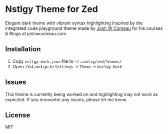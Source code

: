 # Nstlgy Theme for Zed

Elegant dark theme with vibrant syntax highlighting inspired by the integrated code playground theme made by [Josh W Comeau](https://x.com/joshwcomeau) for his courses & Blogs at joshwcomeau.com

## Installation

1. Copy `nstlgy-dark.json` file to `~/.config/zed/themes/`
2. Open Zed and go to `Settings` -> `Theme` -> `Nstlgy Dark`

## Issues

This theme is currently being worked on and highlighting may not work as expected. If you encounter any issues, please let me know.

## License

MIT
